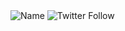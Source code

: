 <!--
**amorist/amorist** is a ✨ _special_ ✨ repository because its `README.md` (this file) appears on your GitHub profile.
![Amor](https://avatars0.githubusercontent.com/u/14037268?s=460&u=141e9e5c5e86a2cf652ca9a3b0271f06ea0e4488&v=4)
-->

<img alt="Name" style="display: inline;" src="https://img.shields.io/badge/name-amor-brightgreen">
<img alt="Twitter Follow" style="display: inline;" src="https://img.shields.io/twitter/follow/amor90s?style=social">

